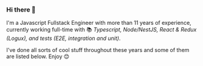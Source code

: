### Hi there 👋

I'm a Javascript Fullstack Engineer with more than 11 years of experience, currently working full-time with 📚 *Typescript, Node/NestJS, React & Redux (Logux), and tests (E2E, integration and unit)*.

I've done all sorts of cool stuff throughout these years and some of them are listed below. Enjoy 😊
